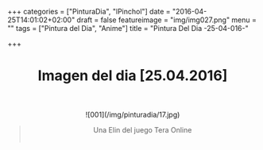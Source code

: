 +++
categories = ["PinturaDia", "lPinchol"]
date = "2016-04-25T14:01:02+02:00"
draft = false
featureimage = "img/img027.png"
menu = ""
tags = ["Pintura del Dia", "Anime"]
title = "Pintura Del Dia -25-04-016-"

+++

# <center>Imagen del dia [25.04.2016]</center></br>
<center>![001](/img/pinturadia/17.jpg)</center>

> <center>Una Elin del juego Tera Online</center></br>